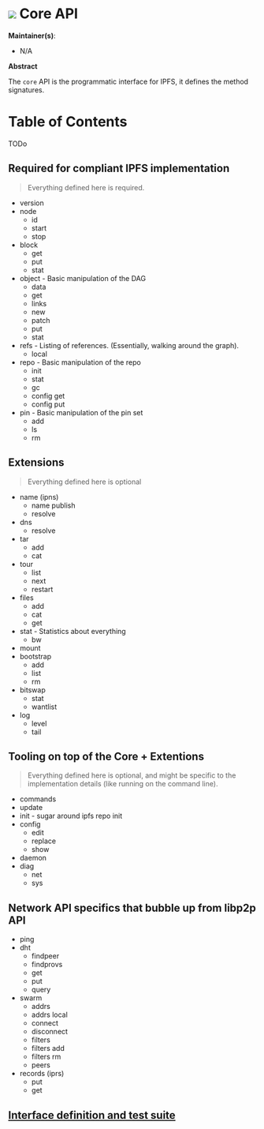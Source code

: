 # ![](https://img.shields.io/badge/status-wip-orange.svg?style=flat-square) Core API

**Maintainer(s)**:
- N/A

**Abstract**

The `core` API is the programmatic interface for IPFS, it defines the method signatures.

# Table of Contents

TODo

## Required for compliant IPFS implementation

> Everything defined here is required.

- version
- node
  - id
  - start
  - stop
- block
  - get
  - put
  - stat
- object - Basic manipulation of the DAG
  - data
  - get
  - links
  - new
  - patch
  - put
  - stat
- refs - Listing of references. (Essentially, walking around the graph).
  - local
- repo - Basic manipulation of the repo
  - init
  - stat
  - gc
  - config get
  - config put
- pin - Basic manipulation of the pin set
  - add
  - ls
  - rm

## Extensions

> Everything defined here is optional

- name (ipns)
  - name publish
  - resolve
- dns
  - resolve
- tar
  - add
  - cat
- tour
  - list
  - next
  - restart
- files
  - add
  - cat
  - get
- stat - Statistics about everything
  - bw
- mount
- bootstrap
  - add
  - list
  - rm
- bitswap
  - stat
  - wantlist
- log
  - level
  - tail


## Tooling on top of the Core + Extentions

> Everything defined here is optional, and might be specific to the implementation details (like running on the command line).

- commands
- update
- init - sugar around ipfs repo init
- config
  - edit
  - replace
  - show
- daemon
- diag
  - net
  - sys

## Network API specifics that bubble up from libp2p API

- ping
- dht
  - findpeer
  - findprovs
  - get
  - put
  - query
- swarm
  - addrs
  - addrs local
  - connect
  - disconnect
  - filters
  - filters add
  - filters rm
  - peers
- records (iprs)
  - put
  - get

## [Interface definition and test suite](https://github.com/ipfs/interface-ipfs-core)
